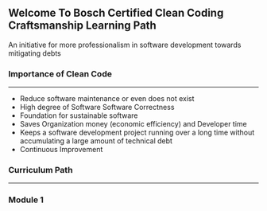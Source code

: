


## Welcome To Bosch Certified Clean Coding Craftsmanship Learning Path

An initiative for more professionalism in software development towards mitigating debts

### Importance of Clean  Code
---

 - Reduce software maintenance or even does not exist
 - High degree of Software Software Correctness
 - Foundation for sustainable software 
 - Saves Organization money  (economic efficiency) and Developer time
 - Keeps a software development project running over a long time without accumulating a large amount of technical debt
 -  Continuous Improvement
### Curriculum Path
-----
### Module 1

<!--stackedit_data:
eyJoaXN0b3J5IjpbMTcxNDAyOTg5NCwtMTEwMTY0OTk5MV19
-->